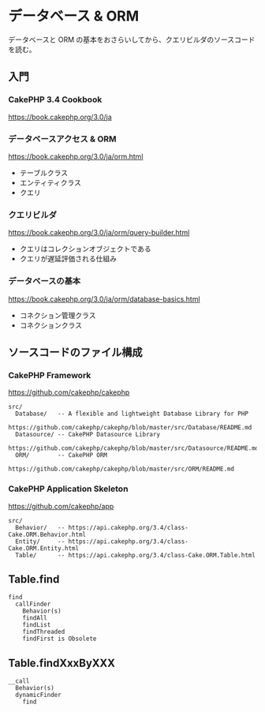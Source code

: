 # データベース & ORM

データベースと ORM の基本をおさらいしてから、クエリビルダのソースコードを読む。

## 入門

### CakePHP 3.4 Cookbook
https://book.cakephp.org/3.0/ja

### データベースアクセス & ORM
https://book.cakephp.org/3.0/ja/orm.html

 * テーブルクラス
 * エンティティクラス
 * クエリ

### クエリビルダ
https://book.cakephp.org/3.0/ja/orm/query-builder.html

 * クエリはコレクションオブジェクトである
 * クエリが遅延評価される仕組み

### データベースの基本
https://book.cakephp.org/3.0/ja/orm/database-basics.html

 * コネクション管理クラス
 * コネクションクラス

## ソースコードのファイル構成

### CakePHP Framework
https://github.com/cakephp/cakephp

```
src/
  Database/   -- A flexible and lightweight Database Library for PHP
                 https://github.com/cakephp/cakephp/blob/master/src/Database/README.md
  Datasource/ -- CakePHP Datasource Library
                 https://github.com/cakephp/cakephp/blob/master/src/Datasource/README.md
  ORM/        -- CakePHP ORM
                 https://github.com/cakephp/cakephp/blob/master/src/ORM/README.md
```

### CakePHP Application Skeleton
https://github.com/cakephp/app

```
src/
  Behavior/   -- https://api.cakephp.org/3.4/class-Cake.ORM.Behavior.html
  Entity/     -- https://api.cakephp.org/3.4/class-Cake.ORM.Entity.html
  Table/      -- https://api.cakephp.org/3.4/class-Cake.ORM.Table.html
```

## Table.find

```
find
  callFinder
    Behavior(s)
    findAll
    findList
    findThreaded
    findFirst is Obsolete
 ```
  
 ## Table.findXxxByXXX
 
 ```
 __call
   Behavior(s)
   dynamicFinder
     find
 ```
